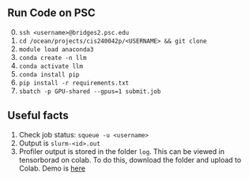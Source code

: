 ## Run Code on PSC
0. ```ssh <username>@bridges2.psc.edu```
1. ```cd /ocean/projects/cis240042p/<USERNAME> && git clone ```
2. ```module load anaconda3```
3. ```conda create -n llm```
4. ```conda activate llm```
5. ```conda install pip```
6. ```pip install -r requirements.txt```
7. ```sbatch -p GPU-shared --gpus=1 submit.job```

## Useful facts
1. Check job status: ```squeue -u <username>```
2. Output is ```slurm-<id>.out```
3. Profiler output is stored in the folder ```log```. This can be viewed in tensorborad on colab. To do this, download the folder and upload to Colab. Demo is [here](https://colab.research.google.com/drive/137xvbf_m3kwHE1vzmERV25Skl4BnKFPh)
